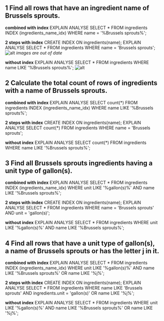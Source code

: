 ## 1 Find all rows that have an ingredient name of Brussels sprouts.

**combined with index**
		EXPLAIN ANALYSE
		SELECT *
			FROM ingredients INDEX (ingredients_name_idx)
			WHERE name = '%Brussels sprouts%';

**2 steps with index**
		CREATE INDEX ON ingredients(name);
			EXPLAIN ANALYSE
			SELECT *
				FROM ingredients
				WHERE name = 'Brussels sprouts';
 ![alt](https://40.media.tumblr.com/effe6b597491a65c07b2255259121dfa/tumblr_ntpchokqT91uzhpxoo1_1280.png)
 *images are out of date*


**without index**
		EXPLAIN ANALYSE
		SELECT *
			FROM ingredients
			WHERE name LIKE '%Brussels sprouts%';
 ![alt](https://40.media.tumblr.com/02574c2ca8b7885acabd003d144c3328/tumblr_ntpchokqT91uzhpxoo2_1280.png)


## 2 Calculate the total count of rows of ingredients with a name of Brussels sprouts.

**combined with index**
		EXPLAIN ANALYSE
		SELECT count(\*)
			FROM ingredients INDEX (ingredients_name_idx)
			WHERE name LIKE '%Brussels sprouts%';

**2 steps with index**
		CREATE INDEX ON ingredients(name);
			EXPLAIN ANALYSE
			SELECT count(\*)
				FROM ingredients
				WHERE name = 'Brussels sprouts';

**without index**
		EXPLAIN ANALYSE
		SELECT count(\*)
			FROM ingredients
			WHERE name LIKE '%Brussels sprouts%';

## 3 Find all Brussels sprouts ingredients having a unit type of gallon(s).

**combined with index**
		EXPLAIN ANALYSE
		SELECT *
			FROM ingredients INDEX (ingredients_name_idx)
			WHERE unit LIKE '%gallon(s)%' AND name LIKE '%Brussels sprouts%';

**2 steps with index**
		CREATE INDEX ON ingredients(name);
			EXPLAIN ANALYSE
				SELECT *
					FROM ingredients
					WHERE name = 'Brussels sprouts' AND unit = 'gallon(s)';

**without index**
		EXPLAIN ANALYSE
		SELECT *
			FROM ingredients
			WHERE unit LIKE '%gallon(s)%' AND name LIKE '%Brussels sprouts%';

## 4 Find all rows that have a unit type of gallon(s), a name of Brussels sprouts or has the letter j in it.

**combined with index**
		EXPLAIN ANALYSE
		SELECT *
			FROM ingredients INDEX (ingredients_name_idx)
			WHERE unit LIKE '%gallon(s)%' AND name LIKE '%Brussels sprouts%' OR name LIKE '%j%';

**2 steps with index**
		CREATE INDEX ON ingredients(name);
			EXPLAIN ANALYSE
				SELECT *
					FROM ingredients
					WHERE name LIKE 'Brussels sprouts' AND ingredients.unit = 'gallon(s)' OR name LIKE '%j%';

**without index**
		EXPLAIN ANALYSE
		SELECT *
			FROM ingredients
			WHERE unit LIKE '%gallon(s)%' AND name LIKE '%Brussels sprouts%' OR name LIKE '%j%';
